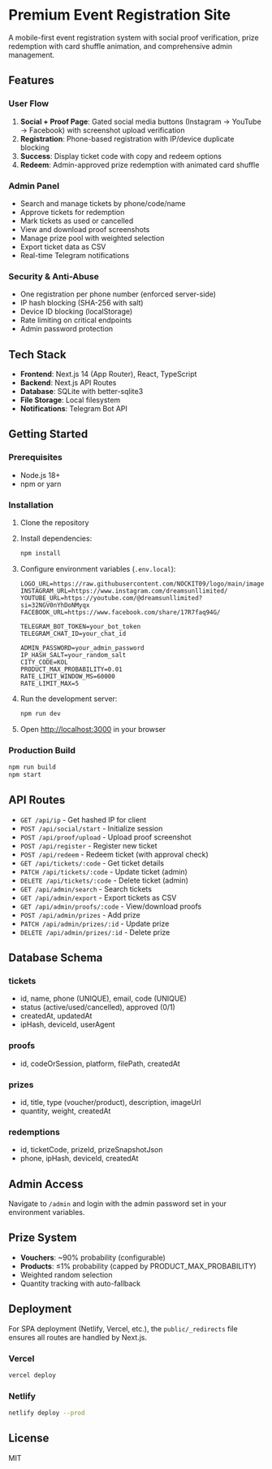 # Premium Event Registration Site

A mobile-first event registration system with social proof verification, prize redemption with card shuffle animation, and comprehensive admin management.

## Features

### User Flow
1. **Social + Proof Page**: Gated social media buttons (Instagram → YouTube → Facebook) with screenshot upload verification
2. **Registration**: Phone-based registration with IP/device duplicate blocking
3. **Success**: Display ticket code with copy and redeem options
4. **Redeem**: Admin-approved prize redemption with animated card shuffle

### Admin Panel
- Search and manage tickets by phone/code/name
- Approve tickets for redemption
- Mark tickets as used or cancelled
- View and download proof screenshots
- Manage prize pool with weighted selection
- Export ticket data as CSV
- Real-time Telegram notifications

### Security & Anti-Abuse
- One registration per phone number (enforced server-side)
- IP hash blocking (SHA-256 with salt)
- Device ID blocking (localStorage)
- Rate limiting on critical endpoints
- Admin password protection

## Tech Stack

- **Frontend**: Next.js 14 (App Router), React, TypeScript
- **Backend**: Next.js API Routes
- **Database**: SQLite with better-sqlite3
- **File Storage**: Local filesystem
- **Notifications**: Telegram Bot API

## Getting Started

### Prerequisites

- Node.js 18+ 
- npm or yarn

### Installation

1. Clone the repository
2. Install dependencies:
   ```bash
   npm install
   ```

3. Configure environment variables (`.env.local`):
   ```env
   LOGO_URL=https://raw.githubusercontent.com/NOCKIT09/logo/main/image.png
   INSTAGRAM_URL=https://www.instagram.com/dreamsunllimited/
   YOUTUBE_URL=https://youtube.com/@dreamsunllimited?si=32NGV0nYhDoNMyqx
   FACEBOOK_URL=https://www.facebook.com/share/17R7faq94G/
   
   TELEGRAM_BOT_TOKEN=your_bot_token
   TELEGRAM_CHAT_ID=your_chat_id
   
   ADMIN_PASSWORD=your_admin_password
   IP_HASH_SALT=your_random_salt
   CITY_CODE=KOL
   PRODUCT_MAX_PROBABILITY=0.01
   RATE_LIMIT_WINDOW_MS=60000
   RATE_LIMIT_MAX=5
   ```

4. Run the development server:
   ```bash
   npm run dev
   ```

5. Open [http://localhost:3000](http://localhost:3000) in your browser

### Production Build

```bash
npm run build
npm start
```

## API Routes

- `GET /api/ip` - Get hashed IP for client
- `POST /api/social/start` - Initialize session
- `POST /api/proof/upload` - Upload proof screenshot
- `POST /api/register` - Register new ticket
- `POST /api/redeem` - Redeem ticket (with approval check)
- `GET /api/tickets/:code` - Get ticket details
- `PATCH /api/tickets/:code` - Update ticket (admin)
- `DELETE /api/tickets/:code` - Delete ticket (admin)
- `GET /api/admin/search` - Search tickets
- `GET /api/admin/export` - Export tickets as CSV
- `GET /api/admin/proofs/:code` - View/download proofs
- `POST /api/admin/prizes` - Add prize
- `PATCH /api/admin/prizes/:id` - Update prize
- `DELETE /api/admin/prizes/:id` - Delete prize

## Database Schema

### tickets
- id, name, phone (UNIQUE), email, code (UNIQUE)
- status (active/used/cancelled), approved (0/1)
- createdAt, updatedAt
- ipHash, deviceId, userAgent

### proofs
- id, codeOrSession, platform, filePath, createdAt

### prizes
- id, title, type (voucher/product), description, imageUrl
- quantity, weight, createdAt

### redemptions
- id, ticketCode, prizeId, prizeSnapshotJson
- phone, ipHash, deviceId, createdAt

## Admin Access

Navigate to `/admin` and login with the admin password set in your environment variables.

## Prize System

- **Vouchers**: ~90% probability (configurable)
- **Products**: ≤1% probability (capped by PRODUCT_MAX_PROBABILITY)
- Weighted random selection
- Quantity tracking with auto-fallback

## Deployment

For SPA deployment (Netlify, Vercel, etc.), the `public/_redirects` file ensures all routes are handled by Next.js.

### Vercel
```bash
vercel deploy
```

### Netlify
```bash
netlify deploy --prod
```

## License

MIT
